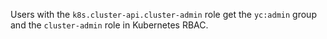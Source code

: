 Users with the `k8s.cluster-api.cluster-admin` role get the `yc:admin` group and the `cluster-admin` role in Kubernetes RBAC.